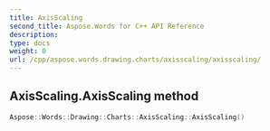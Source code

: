 ```yaml
---
title: AxisScaling
second_title: Aspose.Words for C++ API Reference
description: 
type: docs
weight: 0
url: /cpp/aspose.words.drawing.charts/axisscaling/axisscaling/
---
```

## AxisScaling.AxisScaling method




```cpp
Aspose::Words::Drawing::Charts::AxisScaling::AxisScaling()
```

